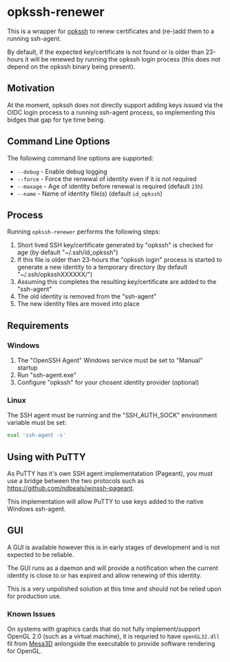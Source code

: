 # opkssh-renewer

This is a wrapper for [opkssh](https://github.com/openpubkey/opkssh) to renew certificates and (re-)add them to a running ssh-agent.

By default, if the expected key/certificate is not found or is older than 23-hours it will be renewed by running the opkssh login process (this does not depend on the opkssh binary being present).

## Motivation

At the moment, opkssh does not directly support adding keys issued via the OIDC login process to a running ssh-agent process, so implementing this bidges that gap for tye time being.

## Command Line Options

The following command line options are supported:

* `--debug` - Enable debug logging
* `--force` - Force the renwwal of identity even if it is not required
* `--maxage` - Age of identity before renewal is required (default `23h`)
* `--name` - Name of identity file(s) (default `id_opkssh`)

## Process

Running `opkssh-renewer` performs the following steps:

1. Short lived SSH key/certificate generated by "opkssh" is checked for age (by default "~/.ssh/id_opkssh")
2. If this file is older than 23-hours the "opkssh login" process is started to generate a new identity to a temporary directory (by default "~/.ssh/opksshXXXXXX/")
3. Assuming this completes the resulting key/certificate are added to the "ssh-agent"
4. The old identity is removed from the "ssh-agent"
5. The new identity files are moved into place

## Requirements

### Windows

1. The "OpenSSH Agent" Windows service must be set to "Manual" startup
2. Run "ssh-agent.exe"
3. Configure "opkssh" for your chosent identity provider (optional)

### Linux

The SSH agent must be running and the  "SSH_AUTH_SOCK" environment variable must be set:

```sh
eval 'ssh-agent -s'
```

## Using with PuTTY

As PuTTY has it's own SSH agent implementatation (Pageant), you must use a bridge between the two protocols such as https://github.com/ndbeals/winssh-pageant.

This implementation will allow PuTTY to use keys added to the native Windows ssh-agent.

## GUI

A GUI is available however this is in early stages of development and is not expected to be reliable.

The GUI runs as a daemon and will provide a notification when the current identity is close to or has expired and allow renewing of this identity.

This is a very unpolished solution at this time and should not be relied upon for production use.

### Known Issues

On systems with graphics cards that do not fully implement/support OpenGL 2.0 (such as a virtual machine), it is requried to have `openGL32.dll` fil from [Mesa3D](https://fdossena.com/?p=mesa/index.frag) anlongside the executable to provide software rendering for OpenGL.
